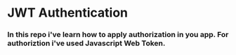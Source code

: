 # JWT Authentication

### In this repo i've learn how to apply authorization in you app. For authoriztion i've used Javascript Web Token.